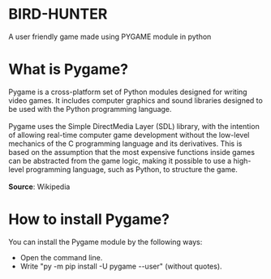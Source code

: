 # BIRD-HUNTER
A user friendly game made using PYGAME module in python
<br>
# What is Pygame?
Pygame is a cross-platform set of Python modules designed for writing video games. It includes computer graphics and sound libraries designed to be used with the Python programming language.<br>
<br>
Pygame uses the Simple DirectMedia Layer (SDL) library, with the intention of allowing real-time computer game development without the low-level mechanics of the C programming language and its derivatives. This is based on the assumption that the most expensive functions inside games can be abstracted from the game logic, making it possible to use a high-level programming language, such as Python, to structure the game.<br><br>
**Source**: Wikipedia
<br>
# How to install Pygame?
You can install the Pygame module by the following ways:
* Open the command line.
* Write "py -m pip install -U pygame --user" (without quotes).

